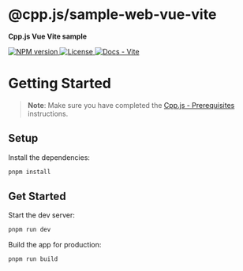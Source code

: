 # @cpp.js/sample-web-vue-vite
**Cpp.js Vue Vite sample**  

<a href="https://www.npmjs.com/package/@cpp.js/sample-web-vue-vite">
    <img alt="NPM version" src="https://img.shields.io/npm/v/@cpp.js/sample-web-vue-vite?style=for-the-badge" />
</a>
<a href="https://github.com/bugra9/cpp.js/blob/main/LICENSE">
    <img alt="License" src="https://img.shields.io/github/license/bugra9/cpp.js?style=for-the-badge" />
</a>
<a href="https://cpp.js.org/docs/guide/integrate-into-existing-project/vite">
    <img alt="Docs - Vite" src="https://img.shields.io/badge/Docs_-_Vite-20B2AA?style=for-the-badge" />
</a>

# Getting Started

>**Note**: Make sure you have completed the [Cpp.js - Prerequisites](https://cpp.js.org/docs/guide/getting-started/prerequisites) instructions.

## Setup

Install the dependencies:

```bash
pnpm install
```

## Get Started

Start the dev server:

```bash
pnpm run dev
```

Build the app for production:

```bash
pnpm run build
```
